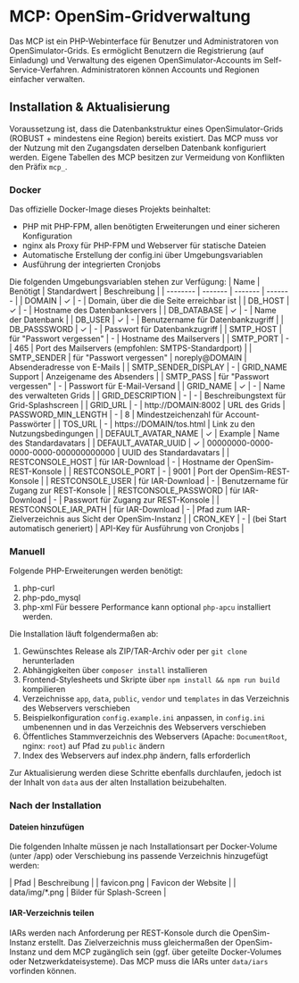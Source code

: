# MCP: OpenSim-Gridverwaltung

Das MCP ist ein PHP-Webinterface für Benutzer und Administratoren von OpenSimulator-Grids. Es ermöglicht Benutzern die Registrierung (auf Einladung) und Verwaltung des eigenen OpenSimulator-Accounts im Self-Service-Verfahren. Administratoren können Accounts und Regionen einfacher verwalten.

## Installation & Aktualisierung

Voraussetzung ist, dass die Datenbankstruktur eines OpenSimulator-Grids (ROBUST + mindestens eine Region) bereits existiert. Das MCP muss vor der Nutzung mit den Zugangsdaten derselben Datenbank konfiguriert werden. Eigene Tabellen des MCP besitzen zur Vermeidung von Konflikten den Präfix `mcp_`.

### Docker
Das offizielle Docker-Image dieses Projekts beinhaltet:
- PHP mit PHP-FPM, allen benötigten Erweiterungen und einer sicheren Konfiguration
- nginx als Proxy für PHP-FPM und Webserver für statische Dateien
- Automatische Erstellung der config.ini über Umgebungsvariablen
- Ausführung der integrierten Cronjobs

Die folgenden Umgebungsvariablen stehen zur Verfügung:
| Name | Benötigt | Standardwert | Beschreibung |
| -------- | ------- | ------- | ------- |
| DOMAIN | ✓ | - | Domain, über die die Seite erreichbar ist |
| DB_HOST | ✓ | - | Hostname des Datenbankservers |
| DB_DATABASE | ✓ | - | Name der Datenbank |
| DB_USER | ✓ | - | Benutzername für Datenbankzugriff |
| DB_PASSSWORD | ✓ | - | Passwort für Datenbankzugriff |
| SMTP_HOST | für "Passwort vergessen" | - | Hostname des Mailservers |
| SMTP_PORT | - | 465 | Port des Mailservers (empfohlen: SMTPS-Standardport) |
| SMTP_SENDER | für "Passwort vergessen" | noreply@DOMAIN | Absenderadresse von E-Mails |
| SMTP_SENDER_DISPLAY | - | GRID_NAME Support | Anzeigename des Absenders |
| SMTP_PASS | für "Passwort vergessen" | - | Passwort für E-Mail-Versand |
| GRID_NAME | ✓ | - | Name des verwalteten Grids |
| GRID_DESCRIPTION | - | - | Beschreibungstext für Grid-Splashscreen |
| GRID_URL | - | http://DOMAIN:8002 | URL des Grids
| PASSWORD_MIN_LENGTH | - | 8 | Mindestzeichenzahl für Account-Passwörter |
| TOS_URL | - | https://DOMAIN/tos.html | Link zu den Nutzungsbedingungen |
| DEFAULT_AVATAR_NAME | ✓ | Example | Name des Standardavatars |
| DEFAULT_AVATAR_UUID | ✓ | 00000000-0000-0000-0000-000000000000 | UUID des Standardavatars |
| RESTCONSOLE_HOST | für IAR-Download | - | Hostname der OpenSim-REST-Konsole |
| RESTCONSOLE_PORT | - | 9001 | Port der OpenSim-REST-Konsole |
| RESTCONSOLE_USER | für IAR-Download | - | Benutzername für Zugang zur REST-Konsole |
| RESTCONSOLE_PASSWORD | für IAR-Download | - | Passwort für Zugang zur REST-Konsole |
| RESTCONSOLE_IAR_PATH | für IAR-Download | - | Pfad zum IAR-Zielverzeichnis aus Sicht der OpenSim-Instanz |
| CRON_KEY | - | (bei Start automatisch generiert) | API-Key für Ausführung von Cronjobs |

### Manuell

Folgende PHP-Erweiterungen werden benötigt:
1. php-curl
2. php-pdo_mysql
3. php-xml
Für bessere Performance kann optional `php-apcu` installiert werden.

Die Installation läuft folgendermaßen ab:
1. Gewünschtes Release als ZIP/TAR-Archiv oder per `git clone` herunterladen
2. Abhängigkeiten über `composer install` installieren
3. Frontend-Stylesheets und Skripte über `npm install && npm run build` kompilieren
4. Verzeichnisse `app`, `data`, `public`, `vendor` und `templates` in das Verzeichnis des Webservers verschieben
5. Beispielkonfiguration `config.example.ini` anpassen, in `config.ini` umbenennen und in das Verzeichnis des Webservers verschieben
6. Öffentliches Stammverzeichnis des Webservers (Apache: `DocumentRoot`, nginx: `root`) auf Pfad zu `public` ändern
7. Index des Webservers auf index.php ändern, falls erforderlich

Zur Aktualisierung werden diese Schritte ebenfalls durchlaufen, jedoch ist der Inhalt von `data` aus der alten Installation beizubehalten.

### Nach der Installation

#### Dateien hinzufügen
Die folgenden Inhalte müssen je nach Installationsart per Docker-Volume (unter /app) oder Verschiebung ins passende Verzeichnis hinzugefügt werden:

| Pfad | Beschreibung |
| favicon.png | Favicon der Website |
| data/img/*.png | Bilder für Splash-Screen |

#### IAR-Verzeichnis teilen
IARs werden nach Anforderung per REST-Konsole durch die OpenSim-Instanz erstellt. Das Zielverzeichnis muss gleichermaßen der OpenSim-Instanz und dem MCP zugänglich sein (ggf. über geteilte Docker-Volumes oder Netzwerkdateisysteme). Das MCP muss die IARs unter `data/iars` vorfinden können.
